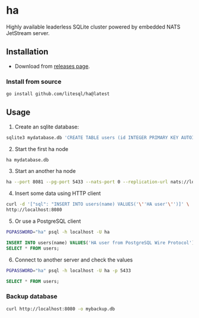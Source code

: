 # ha

Highly available leaderless SQLite cluster powered by embedded NATS JetStream server.

## Installation

- Download from [releases page](https://github.com/litesql/ha/releases).

### Install from source

```sh
go install github.com/litesql/ha@latest
```

## Usage

1. Create an sqlite database:

```sh
sqlite3 mydatabase.db 'CREATE TABLE users (id INTEGER PRIMARY KEY AUTOINCREMENT, name TEXT);'
```

2. Start the first ha node 

```sh
ha mydatabase.db
```

3. Start an another ha node

```sh
ha --port 8081 --pg-port 5433 --nats-port 0 --replication-url nats://localhost:4222 mydatabase.db
```

4. Insert some data using HTTP client

```sh
curl -d '["sql": "INSERT INTO users(name) VALUES('\''HA user'\'')]' \
http://localhost:8080
```

5. Or use a PostgreSQL client

```sh
PGPASSWORD="ha" psql -h localhost -U ha
```

```sql
INSERT INTO users(name) VALUES('HA user from PostgreSQL Wire Protocol');
SELECT * FROM users;
```

6. Connect to another server and check the values

```sh
PGPASSWORD="ha" psql -h localhost -U ha -p 5433
```

```sql
SELECT * FROM users;
```

### Backup database

```sh
curl http://localhost:8080 -o mybackup.db
```
